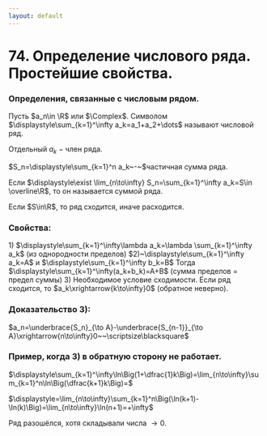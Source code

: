 ```yaml
---
layout: default
---
```

# 74. Определение числового ряда. Простейшие свойства.

### Определения, связанные с числовым рядом.
Пусть $a_n\in \R$ или $\Complex$.
Символом $\displaystyle\sum_{k=1}^\infty a_k=a_1+a_2+\dots$ называют числовой ряд.

Отдельный $a_k~-~$член ряда.

$S_n=\displaystyle\sum_{k=1}^n a_k~-~$частичная сумма ряда.

Если $\displaystyle\exist \lim_{n\to\infty} S_n=\sum_{k=1}^\infty a_k=S\in \overline\R$, то он называется суммой ряда.

Если $S\in\R$, то ряд сходится, иначе расходится.

### Свойства:
$1)$ $\displaystyle\sum_{k=1}^\infty\lambda a_k=\lambda \sum_{k=1}^\infty a_k$ (из однородности пределов)
$2)~\displaystyle\sum_{k=1}^\infty a_k=A$ и $\displaystyle\sum_{k=1}^\infty b_k=B$
Тогда $\displaystyle\sum_{k=1}^\infty(a_k+b_k)=A+B$ (сумма пределов $=$ предел суммы)
$3)$ Необходимое условие сходимости.
Если ряд сходится, то $a_k\xrightarrow{k\to\infty}0$ (обратное неверно).

### Доказательство $3)$:
$a_n=\underbrace{S_n}_{\to A}-\underbrace{S_{n-1}}_{\to A}\xrightarrow{n\to\infty}0~~\scriptsize\blacksquare$

### Пример, когда $3)$ в обратную сторону не работает.
$\displaystyle\sum_{k=1}^\infty\ln\Big(1+\dfrac{1}k\Big)=\lim_{n\to\infty}\sum_{k=1}^n\ln\Big(\dfrac{k+1}k\Big)=$

$\displaystyle=\lim_{n\to\infty}\sum_{k=1}^n\Big(\ln(k+1)-\ln(k)\Big)=\lim_{n\to\infty}\ln(n+1)=+\infty$

Ряд разошёлся, хотя складывали числа $\to0$.